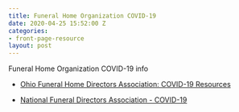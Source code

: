 ```yaml
---
title: Funeral Home Organization COVID-19
date: 2020-04-25 15:52:00 Z
categories:
- front-page-resource
layout: post
---
```


Funeral Home Organization COVID-19 info

* [Ohio Funeral Home Directors Association: COVID-19 Resources](https://ofdaonline.org/aws/OFDA/pt/sp/covid-19/)

* [National Funeral Directors Association - COVID-19](https://www.nfda.org/covid-19)